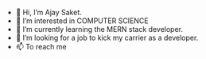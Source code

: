 - 👋 Hi, I’m Ajay Saket.
- 👀 I’m interested in COMPUTER SCIENCE
- 🌱 I’m currently learning the MERN stack developer.
- 💞️ I’m looking for a job to kick my carrier as a developer.
- 📫 To reach me

<!---
01timetravle10/01timetravle10 is a ✨ special ✨ repository because its `README.md` (this file) appears on your GitHub profile.
You can click the Preview link to take a look at your changes.
--->
